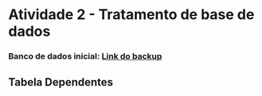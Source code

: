 # **Atividade 2 - Tratamento de base de dados**

### Banco de dados inicial: [Link do backup](https://github.com/aasouzaconsult/SAD/blob/main/bd_erp.bak)

## Tabela Dependentes

[](https://github.com/Andrejmrocha/Tratamento-Dados/blob/76bc483de7688c3ea782d8aa22d0bd1f114ee632/Assets/image.png)
